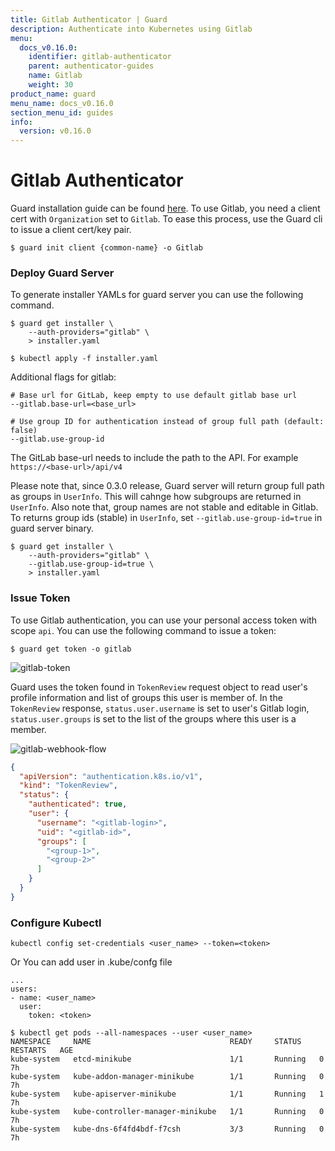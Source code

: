 ```yaml
---
title: Gitlab Authenticator | Guard
description: Authenticate into Kubernetes using Gitlab
menu:
  docs_v0.16.0:
    identifier: gitlab-authenticator
    parent: authenticator-guides
    name: Gitlab
    weight: 30
product_name: guard
menu_name: docs_v0.16.0
section_menu_id: guides
info:
  version: v0.16.0
---
```


# Gitlab Authenticator

Guard installation guide can be found [here](/docs/v0.16.0/setup/install). To use Gitlab, you need a client cert with `Organization` set to `Gitlab`. To ease this process, use the Guard cli to issue a client cert/key pair.

```console
$ guard init client {common-name} -o Gitlab
```

### Deploy Guard Server

To generate installer YAMLs for guard server you can use the following command.

```console
$ guard get installer \
    --auth-providers="gitlab" \
    > installer.yaml

$ kubectl apply -f installer.yaml
```

Additional flags for gitlab:

```console
# Base url for GitLab, keep empty to use default gitlab base url
--gitlab.base-url=<base_url>

# Use group ID for authentication instead of group full path (default: false)
--gitlab.use-group-id
```

The GitLab base-url needs to include the path to the API. For example
`https://<base-url>/api/v4`

Please note that, since 0.3.0 release, Guard server will return group full path as groups in `UserInfo`. This will cahnge how subgroups are returned in `UserInfo`. Also note that, group names are not stable and editable in Gitlab. To returns group ids (stable) in `UserInfo`, set `--gitlab.use-group-id=true` in guard server binary.

```console
$ guard get installer \
    --auth-providers="gitlab" \
    --gitlab.use-group-id=true \
    > installer.yaml
```

### Issue Token

To use Gitlab authentication, you can use your personal access token with scope `api`. You can use the following command to issue a token:

```console
$ guard get token -o gitlab
```

![gitlab-token](/docs/v0.16.0/images/gitlab-token.png)

Guard uses the token found in `TokenReview` request object to read user's profile information and list of groups this user is member of. In the `TokenReview` response, `status.user.username` is set to user's Gitlab login, `status.user.groups` is set to the list of the groups where this user is a member.

![gitlab-webhook-flow](/docs/v0.16.0/images/gitlab-webhook-flow.png)

```json
{
  "apiVersion": "authentication.k8s.io/v1",
  "kind": "TokenReview",
  "status": {
    "authenticated": true,
    "user": {
      "username": "<gitlab-login>",
      "uid": "<gitlab-id>",
      "groups": [
        "<group-1>",
        "<group-2>"
      ]
    }
  }
}
```

### Configure Kubectl

```console
kubectl config set-credentials <user_name> --token=<token>
```

Or You can add user in .kube/confg file

```console
...
users:
- name: <user_name>
  user:
    token: <token>
```

```console
$ kubectl get pods --all-namespaces --user <user_name>
NAMESPACE     NAME                               READY     STATUS    RESTARTS   AGE
kube-system   etcd-minikube                      1/1       Running   0          7h
kube-system   kube-addon-manager-minikube        1/1       Running   0          7h
kube-system   kube-apiserver-minikube            1/1       Running   1          7h
kube-system   kube-controller-manager-minikube   1/1       Running   0          7h
kube-system   kube-dns-6f4fd4bdf-f7csh           3/3       Running   0          7h
```
